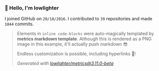 ### 👋 Hello, I'm lowlighter

I joined GitHub on `20/10/2016`.
I contributed to `39` repositories and made `1844` commits.

> Elements in `inline code-blocks` were auto-magically templated by **metrics markdown template**.
> Although this is rendered as a PNG image in this example, it'll actually push markdown 😎
>
> Endless customization is possible, including hyperlinks 🎉!
>
> *Generated with [lowlighter/metrics@3.11.0-beta](https://github.com/lowlighter/metrics)*
